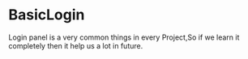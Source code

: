 # BasicLogin
Login panel is a very common things in every Project,So if we learn it completely then it help us a lot in future.
